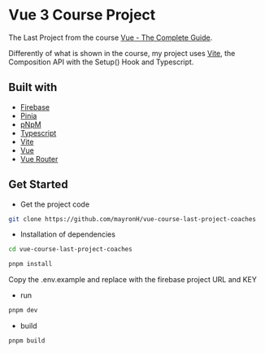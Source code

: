 # Vue 3 Course Project

The Last Project from the course [Vue - The Complete Guide](https://www.udemy.com/course/vuejs-2-the-complete-guide/).

Differently of what is shown in the course, my project uses [Vite](https://vitejs.dev/), the Composition API with the Setup() Hook and Typescript.


## Built with

- [Firebase](https://firebase.google.com/)
- [Pinia](https://pinia.vuejs.org/)
- [pNpM](https://pnpm.io/)
- [Typescript](https://www.typescriptlang.org/)
- [Vite](https://vitejs.dev/)
- [Vue](https://vuejs.org/)
- [Vue Router](https://router.vuejs.org/)


## Get Started

- Get the project code

```bash
git clone https://github.com/mayronH/vue-course-last-project-coaches
```

- Installation of dependencies

```bash
cd vue-course-last-project-coaches

pnpm install

```

Copy the .env.example and replace with the firebase project URL and KEY

- run

```bash
pnpm dev
```

- build

```bash
pnpm build
```
